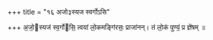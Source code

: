 +++
title = "१६ अजो३स्यज स्वर्गोऽसि"

+++
अ॒जो॒स्यज॑ स्व॒र्गोसि॒ त्वया॑ लो॒कमङ्गि॑रसः॒ प्राजा॑नन्। तं लो॒कं पुण्यं॒ प्र ज्ञे॑षम् ॥